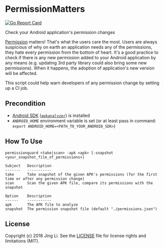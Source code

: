 # PermissionMatters

[![Go Report Card](https://goreportcard.com/badge/github.com/thyrlian/PermissionMatters)](https://goreportcard.com/report/github.com/thyrlian/PermissionMatters)

Check your Android application's permission changes

[Permission](https://developer.android.com/guide/topics/permissions/index.html) matters!  That's what the users care the most.  Users are always suspicious of why on earth an application needs any of the permissions, they hate every permission from the bottom of heart.  It's a good practice to check if there is any new permission added to your Android application by any means (e.g. updating 3rd party library could also bring some new permissions).  When it happens, the adoption of application's new version will be affected.

This script could help warn developers of any permission change by setting up a CI job.

## Precondition

* [Android SDK](https://developer.android.com/studio/index.html#command-tools) ([`apkanalyzer`](https://developer.android.com/studio/command-line/apkanalyzer.html)) is installed
* `ANDROID_HOME` environment variable is set (or at least pass in command: `export ANDROID_HOME=<PATH_TO_YOUR_ANDROID_SDK>`)

## How To Use

```console
permissionguard <take|scan> -apk <apk> [-snapshot <your_snapshot_file_of_permissions>]

Subject   Description
-------   -----------
take      Take snapshot of the given APK's permissions (for the first time or after any permission change)
scan      Scan the given APK file, compare its permissions with the snapshot

Option    Description
------    -----------
apk       The APK file to analyze
snapshot  The permission snapshot file (default "./permissions.json")
```

## License

Copyright (c) 2018 Jing Li. See the [LICENSE](https://github.com/thyrlian/PermissionMatters/blob/master/LICENSE) file for license rights and limitations (MIT).
